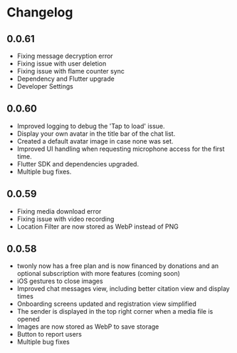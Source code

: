 # Changelog

## 0.0.61

- Fixing message decryption error 
- Fixing issue with user deletion
- Fixing issue with flame counter sync
- Dependency and Flutter upgrade
- Developer Settings

## 0.0.60

- Improved logging to debug the 'Tap to load' issue.
- Display your own avatar in the title bar of the chat list.
- Created a default avatar image in case none was set.
- Improved UI handling when requesting microphone access for the first time.
- Flutter SDK and dependencies upgraded.
- Multiple bug fixes.

## 0.0.59

- Fixing media download error
- Fixing issue with video recording
- Location Filter are now stored as WebP instead of PNG

## 0.0.58

- twonly now has a free plan and is now financed by donations and an optional subscription with more features (coming soon)
- iOS gestures to close images
- Improved chat messages view, including better citation view and display times
- Onboarding screens updated and registration view simplified 
- The sender is displayed in the top right corner when a media file is opened
- Images are now stored as WebP to save storage
- Button to report users
- Multiple bug fixes